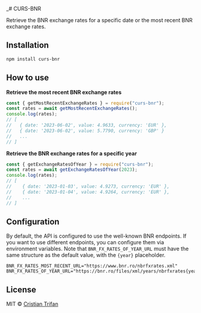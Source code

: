 _# CURS-BNR

Retrieve the BNR exchange rates for a specific date or the most recent BNR exchange rates.

## Installation

```sh
npm install curs-bnr
```

## How to use

**Retrieve the most recent BNR exchange rates**

```js
const { getMostRecentExchangeRates } = require("curs-bnr");
const rates = await getMostRecentExchangeRates();
console.log(rates);
// [
//   { date: '2023-06-02', value: 4.9633, currency: 'EUR' },
//   { date: '2023-06-02', value: 5.7790, currency: 'GBP' }
//   ...
// ]
```

**Retrieve the BNR exchange rates for a specific year**

```js
const { getExchangeRatesOfYear } = require("curs-bnr");
const rates = await getExchangeRatesOfYear(2023);
console.log(rates);
// [
//    { date: '2023-01-03', value: 4.9273, currency: 'EUR' },
//    { date: '2023-01-04', value: 4.9264, currency: 'EUR' },
//    ...
// ]
```

## Configuration

By default, the API is configured to use the well-known BNR endpoints. If you want to use different endpoints, you
can configure them via environment variables. Note that `BNR_FX_RATES_OF_YEAR_URL` must have the same structure as the
default value, with the `{year}` placeholder.

```env
BNR_FX_RATES_MOST_RECENT_URL="https://www.bnr.ro/nbrfxrates.xml"
BNR_FX_RATES_OF_YEAR_URL="https://bnr.ro/files/xml/years/nbrfxrates{year}.xml"
```

## License

MIT © [Cristian Trifan](https://cristian-trifan.dev)
